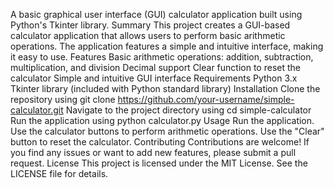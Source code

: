 A basic graphical user interface (GUI) calculator application built using Python's Tkinter library.
Summary
This project creates a GUI-based calculator application that allows users to perform basic arithmetic operations. The application features a simple and intuitive interface, making it easy to use.
Features
Basic arithmetic operations: addition, subtraction, multiplication, and division
Decimal support
Clear function to reset the calculator
Simple and intuitive GUI interface
Requirements
Python 3.x
Tkinter library (included with Python standard library)
Installation
Clone the repository using git clone https://github.com/your-username/simple-calculator.git
Navigate to the project directory using cd simple-calculator
Run the application using python calculator.py
Usage
Run the application.
Use the calculator buttons to perform arithmetic operations.
Use the "Clear" button to reset the calculator.
Contributing
Contributions are welcome! If you find any issues or want to add new features, please submit a pull request.
License
This project is licensed under the MIT License. See the LICENSE file for details.

